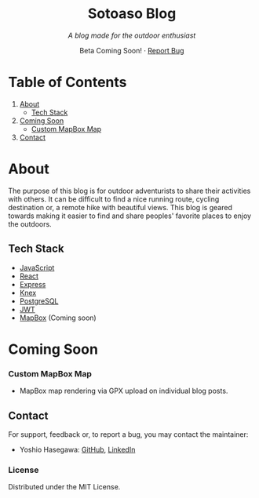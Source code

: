 <!-- HEADER -->
<p align="center">
<!-- Logo -->
    <!-- <img src="./assets/icon.png" alt="Savor Logo" width="300px" > -->
    <h1 align="center">Sotoaso Blog</h1>
<!-- Tagline -->
    <p align="center">
        <em>A blog made for the outdoor enthusiast</em>
    <br/>
    </p>
<!-- Links -->
    <p align="center">
        <!-- <a href="">Sotoaso Blog</a> -->
        Beta Coming Soon!
        ·
        <a href="https://github.com/yoshiohasegawa/sotoaso/issues">Report Bug</a>
    </p>
</p>

<!-- BODY -->
# Table of Contents
1. [About](#about)
    * [Tech Stack](#tech-stack)
2. [Coming Soon](#coming-soon)
    * [Custom MapBox Map](#custom-mapbox-map)
4. [Contact](#contact)

# About
The purpose of this blog is for outdoor adventurists to share their activities with others. It can be difficult to find a nice running route, cycling destination or, a remote hike with beautiful views. This blog is geared towards making it easier to find and share peoples' favorite places to enjoy the outdoors. 

## Tech Stack
- [JavaScript](https://developer.mozilla.org/en-US/docs/Web/JavaScript)
- [React](https://reactjs.org/)
- [Express](http://expressjs.com/)
- [Knex](http://knexjs.org/)
- [PostgreSQL](https://www.postgresql.org/)
- [JWT](https://jwt.io/)
- [MapBox](https://www.mapbox.com/) (Coming soon)

# Coming Soon
### Custom MapBox Map
- MapBox map rendering via GPX upload on individual blog posts.

## Contact
For support, feedback or, to report a bug, you may contact the maintainer:
- Yoshio Hasegawa: [GitHub](https://github.com/yoshiohasegawa), [LinkedIn](https://www.linkedin.com/in/yoshiohasegawa/)

### License
Distributed under the MIT License.